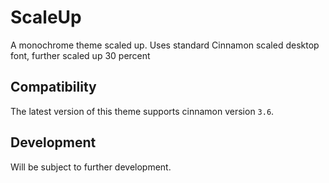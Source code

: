 # ScaleUp

A monochrome theme scaled up. Uses standard Cinnamon scaled desktop font, further scaled up 30 percent


## Compatibility

The latest version of this theme supports
cinnamon version `3.6`.


## Development

Will be subject to further development.
